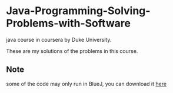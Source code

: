 # Java-Programming-Solving-Problems-with-Software
java course in coursera by Duke University.

These are my solutions of the problems in this course.

<h2>Note</h2>
some of the code may only run in BlueJ, you can download it <a href="http://www.dukelearntoprogram.com/downloads/bluej.php?course=2">here</a>
